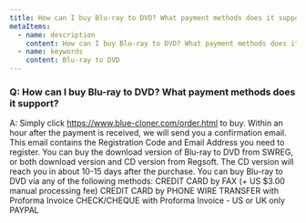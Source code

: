 ```yaml
---
title: How can I buy Blu-ray to DVD? What payment methods does it support?
metaItems:
  - name: description
    content: How can I buy Blu-ray to DVD? What payment methods does it support?
  - name: keywords
    content: Blu-ray to DVD
---
```


### Q: How can I buy Blu-ray to DVD? What payment methods does it support?

A: Simply click https://www.blue-cloner.com/order.html to buy. Within an hour after the payment is received, we will send you a confirmation email. This email contains the Registration Code and Email Address you need to register.
You can buy the download version of Blu-ray to DVD from SWREG, or both download version and CD version from Regsoft. The CD version will reach you in about 10-15 days after the purchase.
You can buy Blu-ray to DVD via any of the following methods:
CREDIT CARD by FAX (+ US $3.00 manual processing fee)
CREDIT CARD by PHONE
WIRE TRANSFER with Proforma Invoice
CHECK/CHEQUE with Proforma Invoice - US or UK only PAYPAL